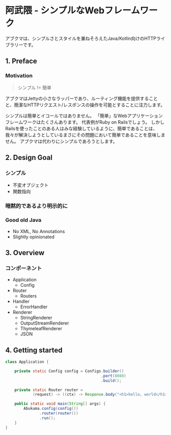 # 阿武隈 - シンプルなWebフレームワーク

アブクマは、シンプルさとスタイルを兼ねそろえたJava/Kotlin向けのHTTPライブラリーです。


## 1. Preface

### Motivation

> シンプル != 簡単

アブクマはJettyの小さなラッパーであり、ルーティング機能を提供することと、簡潔なHTTPリクエスト/レスポンスの操作を可能とすることに注力します。  

シンプルは簡単とイコールではありません。
「簡単」なWebアプリケーションフレームワークはたくさんあります。
代表例がRuby on Railsでしょう。
しかしRailsを使ったことのある人はみな経験しているように、簡単であることは、我々が解決しようとしているまさにその問題において簡単であることを意味しません。
アブクマは代わりにシンプルであろうとします。


## 2. Design Goal

### シンプル

* 不変オブジェクト
* 関数指向

### 暗黙的であるより明示的に

### Good old Java

* No XML, No Annotations
* Slightly opinionated


## 3. Overview

### コンポーネント

* Application
    * Config
* Router
    * Routers
* Handler
    * ErrorHandler
* Renderer
    * StringRenderer
    * OutputStreamRenderer
    * ThymeleafRenderer
    * JSON


## 4. Getting started

```java
class Application {

    private static Config config = Configs.builder()
                                          .port(8080)
                                          .build();

    private static Router router =
            (request) -> ((ctx) -> Response.body("<h1>hello, world</h1>"));

    public static void main(String[] args) {
        Abukuma.config(config())
               .router(router())
               .run();
    }
}
```
